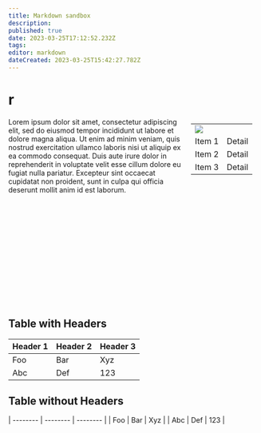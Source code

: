 ```yaml
---
title: Markdown sandbox
description: 
published: true
date: 2023-03-25T17:12:52.232Z
tags: 
editor: markdown
dateCreated: 2023-03-25T15:42:27.782Z
---
```


# r
<table style="float:right; margin:12px; width: 25%">
  <tr>
    <td colspan="2"><img src="https://picsum.photos/id/237/300/300"></td>
  </tr>
  <tr>
    <td>Item 1</td>
    <td>Detail</td>
  </tr>
  <tr>
    <td>Item 2</td>
    <td>Detail</td>
  </tr>
  <tr>
    <td>Item 3</td>
    <td>Detail</td>
  </tr>
</table>

Lorem ipsum dolor sit amet, consectetur adipiscing elit, sed do eiusmod tempor incididunt ut labore et dolore magna aliqua. Ut enim ad minim veniam, quis nostrud exercitation ullamco laboris nisi ut aliquip ex ea commodo consequat. Duis aute irure dolor in reprehenderit in voluptate velit esse cillum dolore eu fugiat nulla pariatur. Excepteur sint occaecat cupidatat non proident, sunt in culpa qui officia deserunt mollit anim id est laborum.



<br><br><br><br><br><br><br><br><br><br><br><br>

## Table with Headers

| Header 1 | Header 2 | Header 3 |
| -------- | -------- | -------- |
| Foo      | Bar      | Xyz      |
| Abc      | Def      | 123      |



## Table without Headers

| -------- | -------- | -------- |
| Foo      | Bar      | Xyz      |
| Abc      | Def      | 123      | 